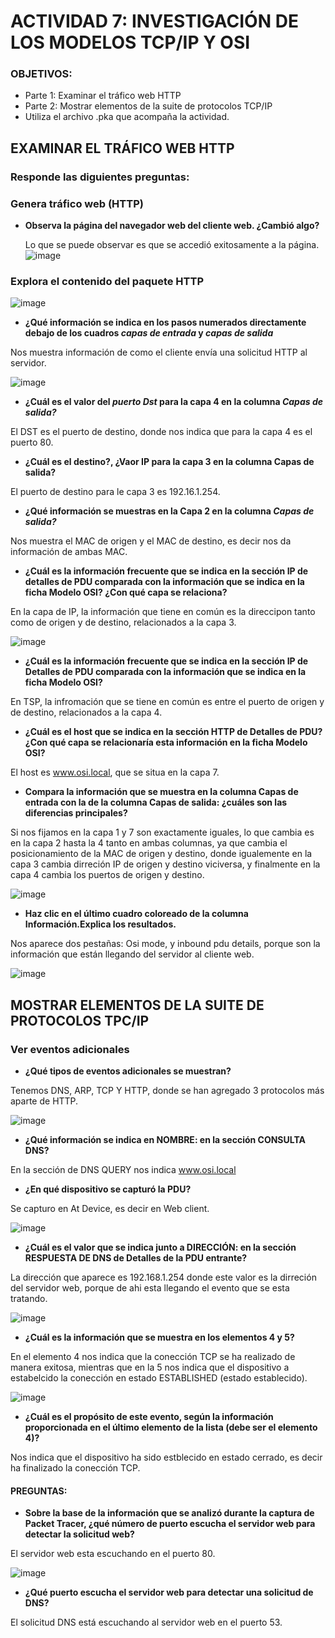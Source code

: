 # ACTIVIDAD 7: INVESTIGACIÓN DE LOS MODELOS TCP/IP Y OSI

### OBJETIVOS:
- Parte 1: Examinar el tráfico web HTTP
-  Parte 2: Mostrar elementos de la suite de protocolos TCP/IP
-  Utiliza el archivo .pka que acompaña la actividad.

## EXAMINAR EL TRÁFICO WEB HTTP
### Responde las diguientes preguntas:

### Genera tráfico web (HTTP)

- **Observa la página del navegador web del cliente web. ¿Cambió algo?**
   
  Lo que se puede observar es que se accedió exitosamente a la página.
  ![image](https://github.com/Fx2048/COMU_TEAM/assets/151795724/7df9d172-2cb6-49d9-8a69-2b7f581998b6)
  
### Explora el contenido del paquete HTTP
![image](https://github.com/Fx2048/COMU_TEAM/assets/151795724/4a8b2548-c2ef-4644-84f1-761b9f07afa1)

- **¿Qué información se indica en los pasos numerados directamente debajo de los cuadros *capas de entrada* y *capas de salida***

Nos muestra información de como el cliente envía una solicitud HTTP al servidor.

![image](https://github.com/Fx2048/COMU_TEAM/assets/151795724/51a570a3-a91a-4100-a4b6-c78a1471b529)
- **¿Cuál es el valor del *puerto Dst* para la capa 4 en la columna *Capas de salida?***

El DST es el puerto de destino, donde nos indica que para la capa 4 es el puerto 80.

- **¿Cuál es el destino?, ¿Vaor IP para la capa 3 en la columna Capas de salida?**

El puerto de destino para le capa 3 es 192.16.1.254.

- **¿Qué información se muestras en la Capa 2 en la columna *Capas de salida?***

Nos muestra el MAC de origen y el MAC de destino, es decir nos da información de ambas MAC.

- **¿Cuál es la información frecuente que se indica en la sección IP de detalles de PDU comparada con la información que se indica en la ficha Modelo OSI? ¿Con qué capa se relaciona?**

En la capa de IP, la información que tiene en común es la direccipon tanto como de origen y de destino, relacionados a la capa 3.

![image](https://github.com/Fx2048/COMU_TEAM/assets/151795724/53b0cb39-d882-417c-91c6-7bfc6354bc73)

- **¿Cuál es la información frecuente que se indica en la sección IP de Detalles de PDU comparada con la información que se indica en la ficha Modelo OSI?**

En TSP, la infromación que se tiene en común es entre el puerto de origen y de destino, relacionados a la capa 4.

- **¿Cuál es el host que se indica en la sección HTTP de Detalles de PDU? ¿Con qué capa se relacionaría esta información en la ficha Modelo OSI?**

El host es www.osi.local, que se situa en la capa 7.

- **Compara la información que se muestra en la columna Capas de entrada con la de la columna Capas de salida: ¿cuáles son las diferencias principales?**

Si nos fijamos en la capa 1 y 7 son exactamente iguales, lo que cambia es en la capa 2 hasta la 4 tanto en ambas columnas, ya que cambia el posicionamiento de la MAC de origen y destino, donde igualemente en la capa 3 cambia dirreción IP de origen y destino viciversa, y finalmente en la capa 4 cambia los puertos de origen y destino.

![image](https://github.com/Fx2048/COMU_TEAM/assets/151795724/08fe0254-5ca4-4701-941c-417dddb3673e)

- **Haz clic en el último cuadro coloreado de la columna Información.Explica los resultados.**

Nos aparece dos pestañas: Osi mode, y inbound pdu details, porque son la información que están llegando del servidor al cliente web. 

![image](https://github.com/Fx2048/COMU_TEAM/assets/151795724/75747f92-1104-4603-b794-18c7b8660777)

## MOSTRAR ELEMENTOS DE LA SUITE DE PROTOCOLOS TPC/IP

### Ver eventos adicionales

- **¿Qué tipos de eventos adicionales se muestran?**

Tenemos DNS, ARP, TCP Y HTTP, donde se han agregado 3 protocolos más aparte de HTTP.

![image](https://github.com/Fx2048/COMU_TEAM/assets/151795724/900e1427-e07b-4e78-9cb4-36e4fa3b7dea)

- **¿Qué información se indica en NOMBRE: en la sección CONSULTA DNS?**

En la sección de DNS QUERY  nos indica www.osi.local 

- **¿En qué dispositivo se capturó la PDU?**

Se capturo en At Device, es decir en Web client.

![image](https://github.com/Fx2048/COMU_TEAM/assets/151795724/5770109c-38ff-4326-abe4-4d32ca8aed3d)

- **¿Cuál es el valor que se indica junto a DIRECCIÓN: en la sección RESPUESTA DE DNS de Detalles de la PDU entrante?**

La dirección que aparece es 192.168.1.254 donde este valor es la dirreción del servidor web, porque de ahi esta llegando el evento que se esta tratando.

![image](https://github.com/Fx2048/COMU_TEAM/assets/151795724/da2a9007-db3f-4922-af99-6c708e046daf)

-  **¿Cuál es la información que se muestra en los elementos 4 y 5?**

En el elemento 4 nos indica que la conección TCP se ha realizado de manera exitosa, mientras que en la 5 nos indica que el dispositivo a estabelcido la conección en estado ESTABLISHED (estado establecido).

![image](https://github.com/Fx2048/COMU_TEAM/assets/151795724/412f2748-9280-4a92-8f30-64f16a7e41b0)

-  **¿Cuál es el propósito de este evento, según la información proporcionada en el último elemento de la lista (debe ser el elemento 4)?**

Nos indica que el dispositivo ha sido estblecido en estado cerrado, es decir ha finalizado la conección TCP.

#### PREGUNTAS:

- **Sobre la base de la información que se analizó durante la captura de Packet Tracer, ¿qué número de puerto escucha el servidor web para detectar la solicitud web?**

El servidor web esta escuchando en el puerto 80.

![image](https://github.com/Fx2048/COMU_TEAM/assets/151795724/a37c002e-0945-48c7-bcce-f8bcf423636d)

- **¿Qué puerto escucha el servidor web para detectar una solicitud de DNS?**

El solicitud DNS está escuchando al servidor web en el puerto 53.
